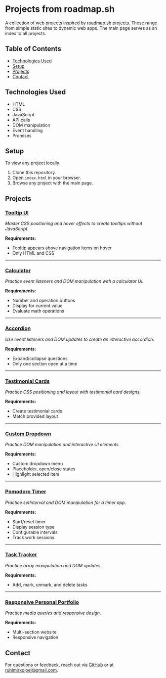 # Projects from roadmap.sh

A collection of web projects inspired by [roadmap.sh projects](https://roadmap.sh/projects). These range from simple static sites to dynamic web apps. The main page serves as an index to all projects.

## Table of Contents

- [Technologies Used](#technologies-used)
- [Setup](#setup)
- [Projects](#projects)
- [Contact](#contact)

## Technologies Used

- HTML
- CSS
- JavaScript
- API calls
- DOM manipulation
- Event handling
- Promises

## Setup

To view any project locally:

1. Clone this repository.
2. Open `index.html` in your browser.
3. Browse any project with the main page.

## Projects

### [Tooltip UI](https://roadmap.sh/projects/tooltip-ui)

_Master CSS positioning and hover effects to create tooltips without JavaScript._

**Requirements:**

- Tooltip appears above navigation items on hover
- Only HTML and CSS

---

### [Calculator](calculator/)

_Practice event listeners and DOM manipulation with a calculator UI._

**Requirements:**

- Number and operation buttons
- Display for current value
- Evaluate math operations

---

### [Accordion](https://roadmap.sh/projects/accordion)

_Use event listeners and DOM updates to create an interactive accordion._

**Requirements:**

- Expand/collapse questions
- Only one section open at a time

---

### [Testimonial Cards](https://roadmap.sh/projects/testimonial-cards)

_Practice CSS positioning and layout with testimonial card designs._

**Requirements:**

- Create testimonial cards
- Match provided layout

---

### [Custom Dropdown](https://roadmap.sh/projects/custom-dropdown)

_Practice DOM manipulation and interactive UI elements._

**Requirements:**

- Custom dropdown menu
- Placeholder, open/close states
- Highlight selected item

---

### [Pomodoro Timer](https://roadmap.sh/projects/pomodoro-timer)

_Practice setInterval and DOM manipulation for a timer app._

**Requirements:**

- Start/reset timer
- Display session type
- Configurable intervals
- Track work sessions

---

### [Task Tracker](https://roadmap.sh/projects/task-tracker-js)

_Practice array manipulation and DOM updates._

**Requirements:**

- Add, mark, unmark, and delete tasks

---

### [Responsive Personal Portfolio](https://roadmap.sh/projects/portfolio-website)

_Practice media queries and responsive design._

**Requirements:**

- Multi-section website
- Responsive navigation

## Contact

For questions or feedback, reach out via [GitHub](https://github.com/RuhlMirko) or at ruhlmirkojoel@gmail.com.
